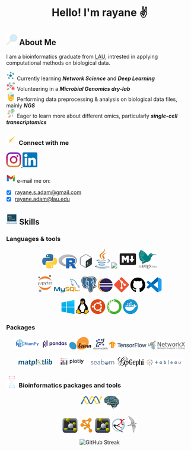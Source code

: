 # <p align="center"> Hello! I'm rayane ✌️

<!-- ![visitors](https://visitor-badge.glitch.me/badge?page_id=raysas.raysas&left_color=green&right_color=red) -->

## <img src="images/icons8-search-16.png" width=30 height=30> About Me

I am a bioinformatics graduate from [LAU](https://www.lau.edu.lb/), intrested in applying computational methods on biological data. 

<!-- got it from https://img.icons8.com/?size=100&id=12383&format=png&color=000000 -->
<img src='./images/icons8-neural-network-100.png' width=25 height=25> Currently learning ***Network Science*** and ***Deep Learning***   
<img src='./images/icons8-gene-64.png' width=25 height=25> Volunteering in a ***Microbial Genomics dry-lab***  
<img src='./images/data.png' width=25> Performing data preprocessing & analysis on biological data files, mainly ___NGS___  
<img src='./images/sc.png' width=25 height=25> Eager to learn more about different omics, particularly ___single-cell transcriptomics___  

### <img src="images/icons8-paper-plane-48.png" width=30 height=30> Connect with me


<p>    
    <a href="https://www.instagram.com/rayanewithane/">
        <img src='./images/instagram.png' width=40  />
    </a>
    <a href="https://www.linkedin.com/in/rayane-adam-a3ba9a224/">
        <img src='./images/linkedin.png' width=40 />
    </a>
</p> 

<img src='./images/icons8-gmail-48.png' width=25> e-mail me on:  
* [X] rayane.s.adam@gmail.com  
* [X] rayane.adam@lau.edu

## <img src="images/programming.png" width=30 height=30> Skills 

### Languages & tools
<!-- <p align="center">
    <img src="https://skillicons.dev/icons?i=python,r,bash,java,html,css,markdown,latex" />
</p>
<p align='center'>
    <img src="https://skillicons.dev/icons?i=windows,linux,ubuntu,git,github,vscode,anaconda" />
</p> -->
<!-- figma, matlab, docker -->

<div>
    <p align='center'>
        <img src="images/python.png" width=40>
        <img src='images/R.png' width=50>
        <img src='images/bash.webp' width=40>
        <img src='images/java.png' width=40>
        <img src="https://skillicons.dev/icons?i=html,css" />
        <img src='images/markdown.webp' width=50>
        <img src='images/latex.svg' width=50>
    </p>
    <p align='center'>
        <img src='images/jupyter.png' width=40>
        <img src='./images/mysql.png' width=70>
        <img src='./images/postgresql.png' width=40>
        <img src='images/eclipse.svg' width=40>
        <img src='images/git.png' width=40>
        <img src='images/github.png' width=40>
        <img src='images/vscode.webp' width=40>
    </p>
    <p align='center'>
        <img src='./images/windows.png' width=35>
        <img src='./images/linux.png' width=35>
        <img src='images/ubuntu.png' width=40>
        <img src='images/conda.png' width=40>
        <img src='images/docker.png' width=40>
    </p>
<!-- bioconductor packages -->
</div>

### Packages 

<div>
    <p align='center'>
        <img src="images/numpy.png" width=70>
        <img src='./images/pandas.png' width=70>
        <img src='./images/sklearn.png' width=60>
        <img src='./images/statsmodels-logo-v2.svg' width=40>
        <img src="images/tensorflow.svg" width=100 >
        <img src="images/networkx.svg" width=100>
        <!-- <img src="images/hex-tidyverse.png" width=30> -->
    </p>
    <p align='center'>
        <img src="images/matplotlib.svg" width=100>
        <img src='./images/plotly.png' width=90>
        <img src='./images/seaborn.png' width=70>
        <img src="images/gephi.png" width=70>
        <img src="images/tableau.png" width=100>
        <!-- <img src="images/gephi.png" width=70>
        <img src="images/tableau.png" width=100> -->
    </p>
<!-- bioconductor packages -->
</div>

### <img src="images/bioinformatics.png" width=30 height=30> Bioinformatics packages and tools

<div>
    <p align='center'>
        <img src="images/biopython.png" width=60>
        <img src="images/nibabel-logo.svg" width=40>
        <!-- <img src="images/hex-tidyverse.png" width=30> -->
    </p>
    <p align='center'>
        <img src="images/pymol.png" width=40>
        <img src="images/cytoscape.svg" width=40>
        <img src='images/pymol.png' width=40>
        <img src='images/chimeraX.svg' width=40>
        <img src='images/gromacs.gif' width=25>
    </p>
<!-- bioconductor packages -->
</div>

<p align="center">
    <img src="https://streak-stats.demolab.com?user=raysas&theme=rising-sun" alt="GitHub Streak"> 
</p>

<!-- <p align='left'>
    <i>Reach out and connect with me on:</i>
</p>
<p align='center'>    
    <a href="https://www.instagram.com/rayanewithane/">
        <img src="https://skillicons.dev/icons?i=instagram" />
    </a>
    <a href="https://www.linkedin.com/in/rayane-adam-a3ba9a224/">
        <img src="https://skillicons.dev/icons?i=linkedin" />
    </a>
</p> -->